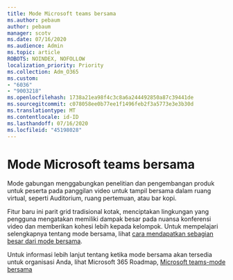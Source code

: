 ```yaml
---
title: Mode Microsoft teams bersama
ms.author: pebaum
author: pebaum
manager: scotv
ms.date: 07/16/2020
ms.audience: Admin
ms.topic: article
ROBOTS: NOINDEX, NOFOLLOW
localization_priority: Priority
ms.collection: Adm_O365
ms.custom:
- "6036"
- "9003218"
ms.openlocfilehash: 1738a21ea98f4c3c8a6a244492850a87c39441de
ms.sourcegitcommit: c078058ee0b77ee1f1496feb2f3a5773e3e3b30d
ms.translationtype: MT
ms.contentlocale: id-ID
ms.lasthandoff: 07/16/2020
ms.locfileid: "45198028"
---
```

# <a name="microsoft-teams-together-mode"></a>Mode Microsoft teams bersama

Mode gabungan menggabungkan penelitian dan pengembangan produk untuk peserta pada panggilan video untuk tampil bersama dalam ruang virtual, seperti Auditorium, ruang pertemuan, atau bar kopi. 

Fitur baru ini parit grid tradisional kotak, menciptakan lingkungan yang pengguna mengatakan memiliki dampak besar pada nuansa konferensi video dan memberikan kohesi lebih kepada kelompok. Untuk mempelajari selengkapnya tentang mode bersama, lihat [cara mendapatkan sebagian besar dari mode bersama](https://techcommunity.microsoft.com/t5/microsoft-teams-blog/how-to-get-the-most-from-together-mode/ba-p/1509496).  

Untuk informasi lebih lanjut tentang ketika mode bersama akan tersedia untuk organisasi Anda, lihat Microsoft 365 Roadmap, [Microsoft teams-mode bersama](https://www.microsoft.com/microsoft-365/roadmap?featureid=65942)